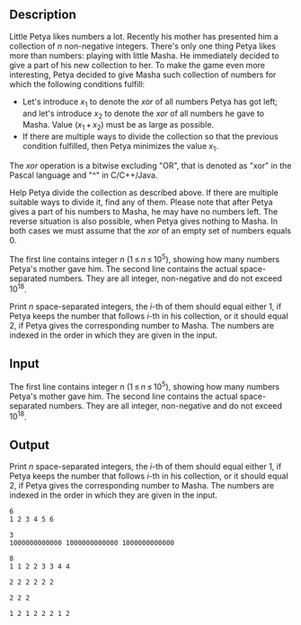 ## Description

<div><p>Little Petya likes numbers a lot. Recently his mother has presented him a collection of <span class="tex-span"><i>n</i></span> non-negative integers. There's only one thing Petya likes more than numbers: playing with little Masha. He immediately decided to give a part of his new collection to her. To make the game even more interesting, Petya decided to give Masha such collection of numbers for which the following conditions fulfill:</p><ul> <li> Let's introduce <span class="tex-span"><i>x</i><sub class="lower-index">1</sub></span> to denote the <span class="tex-span"><i>xor</i></span> of all numbers Petya has got left; and let's introduce <span class="tex-span"><i>x</i><sub class="lower-index">2</sub></span> to denote the <span class="tex-span"><i>xor</i></span> of all numbers he gave to Masha. Value <span class="tex-span">(<i>x</i><sub class="lower-index">1</sub> + <i>x</i><sub class="lower-index">2</sub>)</span> must be as large as possible. </li><li> If there are multiple ways to divide the collection so that the previous condition fulfilled, then Petya minimizes the value <span class="tex-span"><i>x</i><sub class="lower-index">1</sub></span>. </li></ul><p>The <span class="tex-span"><i>xor</i></span> operation is a bitwise excluding "<span class="tex-font-style-tt">OR</span>", that is denoted as "<span class="tex-font-style-tt">xor</span>" in the Pascal language and "<span class="tex-font-style-tt">^</span>" in C/C++/Java.</p><p>Help Petya divide the collection as described above. If there are multiple suitable ways to divide it, find any of them. Please note that after Petya gives a part of his numbers to Masha, he may have no numbers left. The reverse situation is also possible, when Petya gives nothing to Masha. In both cases we must assume that the <span class="tex-span"><i>xor</i></span> of an empty set of numbers equals 0.</p></div><div class="input-specification"><p>The first line contains integer <span class="tex-span"><i>n</i></span> (<span class="tex-span">1 ≤ <i>n</i> ≤ 10<sup class="upper-index">5</sup></span>), showing how many numbers Petya's mother gave him. The second line contains the actual space-separated numbers. They are all integer, non-negative and do not exceed <span class="tex-span">10<sup class="upper-index">18</sup></span>.</p></div><div class="output-specification"><p>Print <span class="tex-span"><i>n</i></span> space-separated integers, the <span class="tex-span"><i>i</i></span>-th of them should equal either 1, if Petya keeps the number that follows <span class="tex-span"><i>i</i></span>-th in his collection, or it should equal 2, if Petya gives the corresponding number to Masha. The numbers are indexed in the order in which they are given in the input.</p></div>

## Input

<p>The first line contains integer <span class="tex-span"><i>n</i></span> (<span class="tex-span">1 ≤ <i>n</i> ≤ 10<sup class="upper-index">5</sup></span>), showing how many numbers Petya's mother gave him. The second line contains the actual space-separated numbers. They are all integer, non-negative and do not exceed <span class="tex-span">10<sup class="upper-index">18</sup></span>.</p>

## Output

<p>Print <span class="tex-span"><i>n</i></span> space-separated integers, the <span class="tex-span"><i>i</i></span>-th of them should equal either 1, if Petya keeps the number that follows <span class="tex-span"><i>i</i></span>-th in his collection, or it should equal 2, if Petya gives the corresponding number to Masha. The numbers are indexed in the order in which they are given in the input.</p>





```input1
6
1 2 3 4 5 6

```




```input2
3
1000000000000 1000000000000 1000000000000

```




```input3
8
1 1 2 2 3 3 4 4

```




```output1
2 2 2 2 2 2

```




```output2
2 2 2

```




```output3
1 2 1 2 2 2 1 2

```


